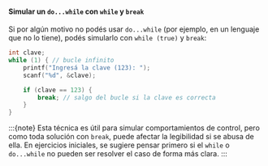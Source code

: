 #### Simular un `do...while` con `while` y `break`

Si por algún motivo no podés usar `do...while` (por ejemplo, en un lenguaje que no lo tiene), podés simularlo con `while (true)` y `break`:

```c
int clave;
while (1) { // bucle infinito
    printf("Ingresá la clave (123): ");
    scanf("%d", &clave);

    if (clave == 123) {
        break; // salgo del bucle si la clave es correcta
    }
}
```

:::{note} 
Esta técnica es útil para simular comportamientos de control, pero como toda solución con `break`, puede afectar la legibilidad si se abusa de ella. En ejercicios iniciales, se sugiere pensar primero si el `while` o `do...while` no pueden ser resolver el caso de forma más clara. 
:::
